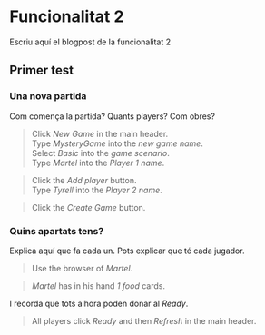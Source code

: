 # Funcionalitat 2

Escriu aquí el blogpost de la funcionalitat 2

## Primer test

### Una nova partida

Com comença la partida? Quants players? Com obres?

 > Click _New Game_ in the main header.  
 > Type _MysteryGame_ into the _new game name_.  
 > Select _Basic_ into the _game scenario_.  
 > Type _Martel_ into the _Player 1 name_.
 <!-- MOCK take _field_ as _grain_ -->
 <!-- MOCK take _event_ as _grain_ -->
 > Click the _Add player_ button.  
 > Type _Tyrell_ into the _Player 2 name_.
 <!-- MOCK take _field_ as _grain_ -->
 <!-- MOCK take _event_ as _grain_ -->
 > Click the _Create Game_ button.

 <!-- SNAPSHOT status=200 -->

### Quins apartats tens?

Explica aquí que fa cada un.
Pots explicar que té cada jugador.

 > Use the browser of _Martel_.
 <!-- SNAPSHOT status=200 -->
 > _Martel_ has in his hand _1_ _food_ cards.

I recorda que tots alhora poden donar al _Ready_.

 > All players click _Ready_ and then _Refresh_ in the main header.
 <!-- SNAPSHOT status=200 -->
